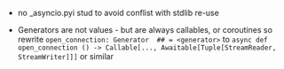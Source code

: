 
- no _asyncio.pyi stud to avoid conflist with stdlib re-use

- Generators 
    are not values - but are always callables, or coroutines
    so rewrite 
    `open_connection: Generator  ## = <generator>`
    to 
    `async def open_connection () -> Callable[..., Awaitable[Tuple[StreamReader, StreamWriter]]]`
    or similar 
